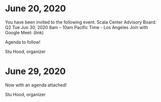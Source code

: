 # June 20, 2020

You have been invited to the following event.
Scala Center Advisory Board: Q2
Tue Jun 30, 2020 8am – 10am Pacific Time - Los Angeles
Join with Google Meet: (link)

Agenda to follow!

Stu Hood, organizer

# June 29, 2020

Now with an agenda attached!

Stu Hood, organizer
